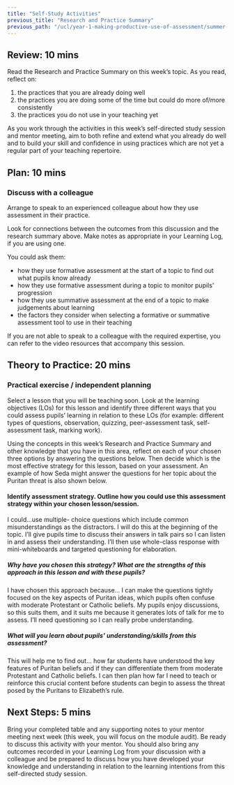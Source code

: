```yaml
---
title: "Self-Study Activities"
previous_title: "Research and Practice Summary"
previous_path: "/ucl/year-1-making-productive-use-of-assessment/summer-week-2-ect-research-and-practice-summary"
---
```


## Review: 10 mins

Read the Research and Practice Summary on this week’s topic. As you read, reflect on:

1. the practices that you are already doing well
2. the practices you are doing some of the time but could do more of/more consistently
3. the practices you do not use in your teaching yet

As you work through the activities in this week’s self-directed study session and mentor meeting, aim to both refine and extend what you already do well and to build your skill and confidence in using practices which are not yet a regular part of your teaching repertoire.

## Plan: 10 mins

### Discuss with a colleague

Arrange to speak to an experienced colleague about how they use assessment in their practice.

Look for connections between the outcomes from this discussion and the research summary above. Make notes as appropriate in your Learning Log, if you are using one.

You could ask them:

- how they use formative assessment at the start of a topic to find out what pupils know already
- how they use formative assessment during a topic to monitor pupils’ progression
- how they use summative assessment at the end of a topic to make judgements about learning
- the factors they consider when selecting a formative or summative assessment tool to use in their teaching

If you are not able to speak to a colleague with the required expertise, you can refer to the video resources that accompany this session.

## Theory to Practice: 20 mins

### Practical exercise / independent planning

Select a lesson that you will be teaching soon. Look at the learning objectives (LOs) for this lesson and identify three different ways that you could assess pupils’ learning in relation to these LOs (for example: different types of questions, observation, quizzing, peer-assessment task, self-assessment task, marking work).

Using the concepts in this week’s Research and Practice Summary and other knowledge that you have in this area, reflect on each of your chosen three options by answering the questions below. Then decide which is the most effective strategy for this lesson, based on your assessment. An example of how Seda might answer the questions for her topic about the Puritan threat is also shown below.

#### Identify assessment strategy. Outline how you could use this assessment strategy within your chosen lesson/session.

I could…use multiple- choice questions which include common misunderstandings as the distractors. I will do this at the beginning of the topic. I’ll give pupils time to discuss their answers in talk pairs so I can listen in and assess their understanding. I’ll then use whole-class response with mini-whiteboards and targeted questioning for elaboration.

##### Why have you chosen this strategy? What are the strengths of this approach in this lesson and with these pupils?

I have chosen this approach because… I can make the questions tightly focused on the key aspects of Puritan ideas, which pupils often confuse with moderate Protestant or Catholic beliefs. My pupils enjoy discussions, so this suits them, and it suits me because it generates lots of talk for me to assess. I’ll need questioning so I can really probe understanding.

##### What will you learn about pupils’ understanding/skills from this assessment?

This will help me to find out… how far students have understood the key features of Puritan beliefs and if they can differentiate them from moderate Protestant and Catholic beliefs. I can then plan how far I need to teach or reinforce this crucial content before students can begin to assess the threat posed by the Puritans to Elizabeth’s rule.

## Next Steps: 5 mins

Bring your completed table and any supporting notes to your mentor meeting next week (this week, you will focus on the module audit). Be ready to discuss this activity with your mentor. You should also bring any outcomes recorded in your Learning Log from your discussion with a colleague and be prepared to discuss how you have developed your knowledge and understanding in relation to the learning intentions
from this self-directed study session.
